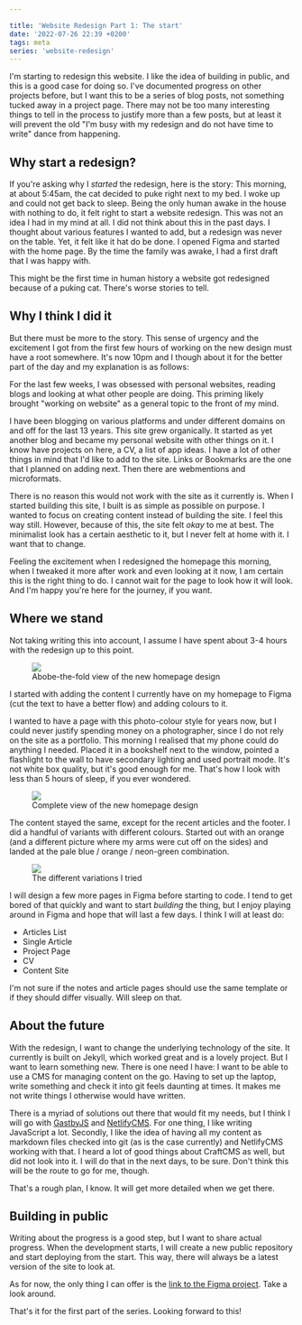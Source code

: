 ```yaml
---

title: 'Website Redesign Part 1: The start'
date: '2022-07-26 22:39 +0200'
tags: meta
series: 'website-redesign'
---
```


I'm starting to redesign this website. I like the idea of building in public, and this is a good case for doing so. I've documented progress on other projects before, but I want this to be a series of blog posts, not something tucked away in a project page. There may not be too many interesting things to tell in the process to justify more than a few posts, but at least it will prevent the old "I'm busy with my redesign and do not have time to write" dance from happening.

## Why start a redesign?

If you're asking why I _started_ the redesign, here is the story: This morning, at about 5:45am, the cat decided to puke right next to my bed. I woke up and could not get back to sleep. Being the only human awake in the house with nothing to do, it felt right to start a website redesign.
This was not an idea I had in my mind at all. I did not think about this in the past days. I thought about various features I wanted to add, but a redesign was never on the table. Yet, it felt like it hat do be done. I opened Figma and started with the home page. By the time the family was awake, I had a first draft that I was happy with.

This might be the first time in human history a website got redesigned because of a puking cat. There's worse stories to tell.

## Why I think I did it

But there must be more to the story. This sense of urgency and the excitement I got from the first few hours of working on the new design must have a root somewhere. It's now 10pm and I though about it for the better part of the day and my explanation is as follows:

For the last few weeks, I was obsessed with personal websites, reading blogs and looking at what other people are doing. This priming likely brought "working on website" as a general topic to the front of my mind.

I have been blogging on various platforms and under different domains on and off for the last 13 years. This site grew organically. It started as yet another blog and became my personal website with other things on it. I know have projects on here, a CV, a list of app ideas.
I have a lot of other things in mind that I'd like to add to the site. Links or Bookmarks are the one that I planned on adding next. Then there are webmentions and microformats.

There is no reason this would not work with the site as it currently is. When I started building this site, I built is as simple as possible on purpose. I wanted to focus on creating content instead of building the site. I feel this way still.
However, because of this, the site felt _okay_ to me at best. The minimalist look has a certain aesthetic to it, but I never felt at home with it. I want that to change.

Feeling the excitement when I redesigned the homepage this morning, when I tweaked it more after work and even looking at it now, I am certain this is the right thing to do. I cannot wait for the page to look how it will look. And I'm happy you're here for the journey, if you want.

## Where we stand

Not taking writing this into account, I assume I have spent about 3-4 hours with the redesign up to this point.

<figure>
  <img src="https://dlulzqpyd0pcw.cloudfront.net/homepage-closeup.jpg" />
  <figcaption>Abobe-the-fold view of the new homepage design</figcaption>
</figure>

I started with adding the content I currently have on my homepage to Figma (cut the text to have a better flow) and adding colours to it.

I wanted to have a page with this photo-colour style for years now, but I could never justify spending money on a photographer, since I do not rely on the site as a portfolio. This morning I realised that my phone could do anything I needed.
Placed it in a bookshelf next to the window, pointed a flashlight to the wall to have secondary lighting and used portrait mode. It's not white box quality, but it's good enough for me. That's how I look with less than 5 hours of sleep, if you ever wondered.

<figure>
  <img src="https://dlulzqpyd0pcw.cloudfront.net/homepage-total.jpg" />
  <figcaption>Complete view of the new homepage design</figcaption>
</figure>

The content stayed the same, except for the recent articles and the footer. I did a handful of variants with different colours. Started out with an orange (and a different picture where my arms were cut off on the sides) and landed at the pale blue / orange / neon-green combination.

<figure>
  <img src="https://dlulzqpyd0pcw.cloudfront.net/redesign-homepage-progress.jpg" />
  <figcaption>The different variations I tried</figcaption>
</figure>

I will design a few more pages in Figma before starting to code. I tend to get bored of that quickly and want to start _building_ the thing, but I enjoy playing around in Figma and hope that will last a few days. I think I will at least do:

- Articles List
- Single Article
- Project Page
- CV
- Content Site

I'm not sure if the notes and article pages should use the same template or if they should differ visually. Will sleep on that.

## About the future

With the redesign, I want to change the underlying technology of the site. It currently is built on Jekyll, which worked great and is a lovely project. But I want to learn something new.
There is one need I have: I want to be able to use a CMS for managing content on the go. Having to set up the laptop, write something and check it into git feels daunting at times. It makes me not write things I otherwise would have written.

There is a myriad of solutions out there that would fit my needs, but I think I will go with [GastbyJS](https://www.gatsbyjs.com/) and [NetlifyCMS](https://www.netlifycms.org/).
For one thing, I like writing JavaScript a lot. Secondly, I like the idea of having all my content as markdown files checked into git (as is the case currently) and NetlifyCMS working with that.
I heard a lot of good things about CraftCMS as well, but did not look into it. I will do that in the next days, to be sure. Don't think this will be the route to go for me, though.

That's a rough plan, I know. It will get more detailed when we get there.

## Building in public

Writing about the progress is a good step, but I want to share actual progress.
When the development starts, I will create a new public repository and start deploying from the start. This way, there will always be a latest version of the site to look at.

As for now, the only thing I can offer is the [link to the Figma project](https://www.figma.com/file/sZc4IKbXkGwxYnXyFpnsRx/Website-Redesign?node-id=0%3A1). Take a look around.

That's it for the first part of the series. Looking forward to this!
